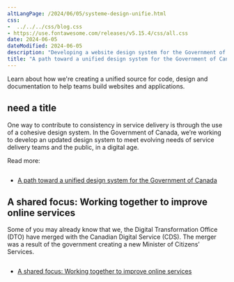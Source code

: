 ```yaml
---
altLangPage: /2024/06/05/systeme-design-unifie.html
css:
-  ../../../css/blog.css
- https://use.fontawesome.com/releases/v5.15.4/css/all.css
date: 2024-06-05
dateModified: 2024-06-05
description: "Developing a website design system for the Government of Canada and organization change in government departments."
title: "A path toward a unified design system for the Government of Canada"
---
```


<p>Learn about how we're creating a unified source for code, design and documentation to help teams build websites and applications.</p>

<h2>need a title</h2>
<p>One way to contribute to consistency in service delivery is through the use of a cohesive design system. In the Government of Canada, we’re working to develop an updated design system to meet evolving needs of service delivery teams and the public, in a digital age.</p>

<p>Read more:</p>

<div class="hidden-xs hidden-sm col-md-6">
            <img src="/images/DTO_CDS_DesignSystem_Blog_Post_EN.jpg" alt=""  class="img-responsive mrgn-bttm-md thumbnail" />
</div>
                <ul> 
                <li><a href="https://digital.canada.ca/2024/05/27/a-path-toward-a-unified-design-system-for-the-government-of-canada/">A path toward a unified design system for the Government of Canada</a></li></ul>

<h2>A shared focus: Working together to improve online services</h2>

<p>Some of you may already know that we, the Digital Transformation Office (DTO) have merged with the Canadian Digital Service (CDS). The merger was a result of the government creating a new Minister of Citizens’ Services.</p>

<div class="hidden-xs hidden-sm col-md-6">
            <img src="/images/DTO_CDS_DesignSystem_Blog_Post_.jpg"  alt="" class="img-responsive mrgn-bttm-md thumbnail" />
</div>
        <ul>
        <li><a href="https://digital.canada.ca/2024/05/27/a-path-toward-a-unified-design-system-for-the-government-of-canada/">A shared focus: Working together to improve online services</a></li>
        </ul>



